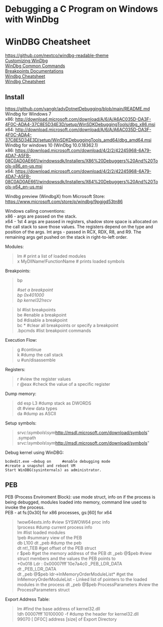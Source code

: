 # Debugging a C Program on Windows with WinDbg     
# WinDBG Cheatsheet   
https://github.com/nextco/windbg-readable-theme     
[Customizing WinDbg](https://www.zachburlingame.com/2011/12/customizing-your-windbg-workspace-and-color-scheme/)     
[WinDbg Common Commands](http://windbg.info/doc/1-common-cmds.html)       
[Breakpoints Documentations](https://learn.microsoft.com/en-us/windows-hardware/drivers/debuggercmds/bp--bu--bm--set-breakpoint-0)      
[Windbg Cheatsheet](https://github.com/repnz/windbg-cheat-sheet)     
[Windbg Cheatsheet](https://dblohm7.ca/pmo/windbgcheatsheet.html)    
## Install     
https://github.com/yanglr/advDotnetDebugging/blob/main/README.md          
Windbg for Windows 7           
x86: http://download.microsoft.com/download/A/6/A/A6AC035D-DA3F-4F0C-ADA4-37C8E5D34E3D/setup/WinSDKDebuggingTools/dbg_x86.msi         
x64: http://download.microsoft.com/download/A/6/A/A6AC035D-DA3F-4F0C-ADA4-37C8E5D34E3D/setup/WinSDKDebuggingTools_amd64/dbg_amd64.msi         
Windbg for windows 10 (WinDbg 10.0.18362.1)            
x86: https://download.microsoft.com/download/4/2/2/42245968-6A79-4DA7-A5FB-08C0AD0AE661/windowssdk/Installers/X86%20Debuggers%20And%20Tools-x86_en-us.msi        
x64: https://download.microsoft.com/download/4/2/2/42245968-6A79-4DA7-A5FB-08C0AD0AE661/windowssdk/Installers/X64%20Debuggers%20And%20Tools-x64_en-us.msi       

Windbg preview (WindbgX) from Microsoft Store:             
https://www.microsoft.com/store/p/windbg/9pgjgd53tn86          


Windows calling conventions:   
x86 - args are passed on the stack.    
x64 - 1st 4 args are passed in registers, shadow store space is allocated on the call stack to save those values. The registers depend on the type and position of the args. Int args - passed in RCX, RDX, R8, and R9. The remaining args get pushed on the stack in right-to-left order.              

Modules:        
> lm                           # print a list of loaded modules        
> x MyDllName!FunctionName     # prints loaded symbols   

Breakpoints:  
> bp <address>      #set a breakpoint   
> bp 0x401000   
> bp kernel32!recv   

> bl     #list breakpoints  
> be     #enable a breakpoint   
> bd     #disable a breakpoint   
> bc *   #clear all breakpoints or specify a breakpoint   
> .bpcmds      #list breakpoint commands   

Execution Flow:      
> g   #continue    
> k   #dump the call stack   
> u   #un/disassemble   

Registers:       
> r    #view the register values   
> r @eax    #check the value of a specific register    

Dump memory:       
> dd esp L3      #dump stack as DWORDS       
> dt             #view data types   
> da             #dump as ASCII   

Setup symbols:       
> srv*c:\symbols\sym*http://msdl.microsoft.com/download/symbols"        
> .sympath srv*c:\symbols\sym*http://msdl.microsoft.com/download/symbols"    

Debug kernel using WinDBG:     
```
bcdedit.exe –debug on     #enable debugging mode
#create a snapshot and reboot VM
Start WinDBG(sysinternals) as administrator.  
```

## PEB   
PEB (Process Enviroment Block): use mode struct, info on if the process is being debugged, modules loaded into memory, command line used to invoke the process.       
PEB - at fs:[0x30] for x86 processes, gs:[60] for x64    
> !wow64exts.info   #view SYSWOW64 proc info     
> !process      #dump current process info   
> lm   #list loaded modules   
> !peb   #summary view of the PEB          
> db <base address of the process> L100
> dt _peb     #dump the peb     
> dt nt!_TEB    #get offset of the PEB struct   
> r $peb     #get the memory address of the PEB    
> dt _peb @$peb    #view struct members and the values the PEB points to       
+0x018 Ldr              : 0x00007fff`10e7a4c0 _PEB_LDR_DATA        
> dt _PEB_LDR_DATA   
> dt _peb @$peb ldr->InMemoryOrderModuleList*     #get the InMemoryOrderModuleList - Linked list of pointers to the loaded modules in the process   
> dt _peb @$peb ProcessParameters    #view the ProcessParameters struct   

Export Address Table:      
> lm    #find the base address of kernel32.dll    
> !dh 00007fff`10100000 -f        #dump the header for kernel32.dll    
   99070 [    DF0C] address [size] of Export Directory    
